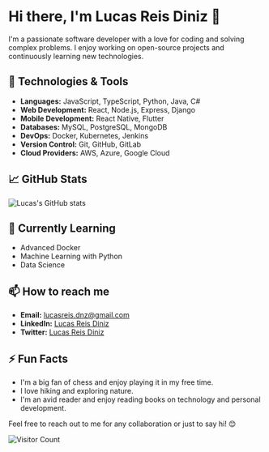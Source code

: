 # Hi there, I'm Lucas Reis Diniz 👋

I'm a passionate software developer with a love for coding and solving complex problems. I enjoy working on open-source projects and continuously learning new technologies. 

## 🔧 Technologies & Tools

- **Languages:** JavaScript, TypeScript, Python, Java, C#
- **Web Development:** React, Node.js, Express, Django
- **Mobile Development:** React Native, Flutter
- **Databases:** MySQL, PostgreSQL, MongoDB
- **DevOps:** Docker, Kubernetes, Jenkins
- **Version Control:** Git, GitHub, GitLab
- **Cloud Providers:** AWS, Azure, Google Cloud

## 📈 GitHub Stats

![Lucas's GitHub stats](https://github-readme-stats.vercel.app/api?username=lucas-reis-diniz&show_icons=true&theme=dracula)

## 🌱 Currently Learning

- Advanced Docker
- Machine Learning with Python
- Data Science

## 📫 How to reach me

- **Email:** lucasreis.dnz@gmail.com
- **LinkedIn:** [Lucas Reis Diniz](https://www.linkedin.com/in/lucas-reis-diniz-13516421b/)
- **Twitter:** [Lucas Reis Diniz](https://x.com/lucketa_dev)

## ⚡ Fun Facts

- I'm a big fan of chess and enjoy playing it in my free time.
- I love hiking and exploring nature.
- I'm an avid reader and enjoy reading books on technology and personal development.

Feel free to reach out to me for any collaboration or just to say hi! 😊

![Visitor Count](https://visitor-badge.glitch.me/badge?page_id=lucas-reis-diniz.visitor-badge)
```` ▋
